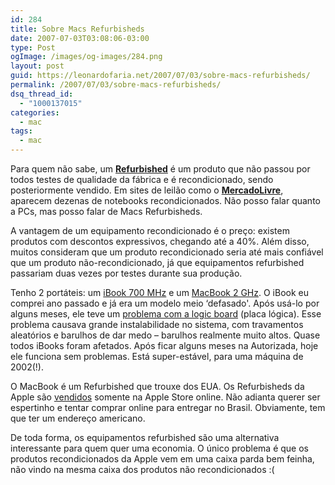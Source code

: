 ```yaml
---
id: 284
title: Sobre Macs Refurbisheds
date: 2007-07-03T03:08:06-03:00
type: Post
ogImage: /images/og-images/284.png
layout: post
guid: https://leonardofaria.net/2007/07/03/sobre-macs-refurbisheds/
permalink: /2007/07/03/sobre-macs-refurbisheds/
dsq_thread_id:
  - "1000137015"
categories:
  - mac
tags:
  - mac
---
```

Para quem não sabe, um **[Refurbished](http://en.wikipedia.org/wiki/Refurbished)** é um produto que não passou por todos testes de qualidade da fábrica e é recondicionado, sendo posteriormente vendido. Em sites de leilão como o **[MercadoLivre](http://www.mercadolivre.com.br)**, aparecem dezenas de notebooks recondicionados. Não posso falar quanto a PCs, mas posso falar de Macs Refurbisheds.

A vantagem de um equipamento recondicionado é o preço: existem produtos com descontos expressivos, chegando até a 40%. Além disso, muitos consideram que um produto recondicionado seria até mais confiável que um produto não-recondicionado, já que equipamentos refurbished passariam duas vezes por testes durante sua produção. 

Tenho 2 portáteis: um [iBook 700 MHz](http://www.apple-history.com/?page=gallery&model=ibook_late_2002&performa=off&sort=date&order=ASC) e um [MacBook 2 GHz](http://www.apple-history.com/?page=gallery&model=mb&performa=off&sort=date&order=ASC). O iBook eu comprei ano passado e já era um modelo meio &#8216;defasado'. Após usá-lo por alguns meses, ele teve um [problema com a logic board](http://www.apple.com/support/ibook/faq/) (placa lógica). Esse problema causava grande instalabilidade no sistema, com travamentos aleatórios e barulhos de dar medo – barulhos realmente muito altos. Quase todos iBooks foram afetados. Após ficar alguns meses na Autorizada, hoje ele funciona sem problemas. Está super-estável, para uma máquina de 2002(!).

O MacBook é um Refurbished que trouxe dos EUA. Os Refurbisheds da Apple são [vendidos](http://store.apple.com/1-800-MY-APPLE/WebObjects/AppleStore.woa/wa/RSLID?nnmm=browse&mco=3929D548&node=home/specialdeals/mac) somente na Apple Store online. Não adianta querer ser espertinho e tentar comprar online para entregar no Brasil. Obviamente, tem que ter um endereço americano.

De toda forma, os equipamentos refurbished são uma alternativa interessante para quem quer uma economia. O único problema é que os produtos recondicionados da Apple vem em uma caixa parda bem feinha, não vindo na mesma caixa dos produtos não recondicionados :(
